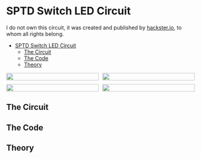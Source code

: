 # SPTD Switch LED Circuit

I do not own this circuit, it was created and published by [hackster.io](https://www.hackster.io/Ayeon0122/reading-a-spdt-switch-c43547), to whom all rights belong.

- [SPTD Switch LED Circuit](#sptd-switch-led-circuit)
  - [The Circuit](#the-circuit)
  - [The Code](#the-code)
  - [Theory](#theory)

<div style="display: grid; grid-template-columns: repeat(2, 1fr); gap: 10px;">
    <img src='./IMG_9729.png' width='100%'/>
    <img src='./IMG_9730.png' width='100%'/>
    <img src='./IMG_9731.png' width='100%'/>
    <img src='./IMG_9732.png' width='100%'/>
</div>

## The Circuit

## The Code

## Theory
